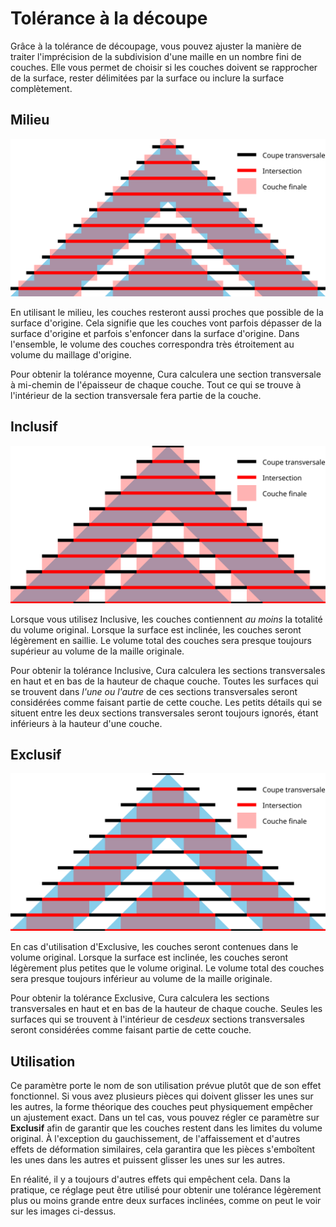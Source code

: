 Tolérance à la découpe
====
Grâce à la tolérance de découpage, vous pouvez ajuster la manière de traiter l'imprécision de la subdivision d'une maille en un nombre fini de couches. Elle vous permet de choisir si les couches doivent se rapprocher de la surface, rester délimitées par la surface ou inclure la surface complètement.

Milieu
----
![Milieu](../images/slicing_tolerance_middle_fr.svg)

En utilisant le milieu, les couches resteront aussi proches que possible de la surface d'origine. Cela signifie que les couches vont parfois dépasser de la surface d'origine et parfois s'enfoncer dans la surface d'origine. Dans l'ensemble, le volume des couches correspondra très étroitement au volume du maillage d'origine.

Pour obtenir la tolérance moyenne, Cura calculera une section transversale à mi-chemin de l'épaisseur de chaque couche. Tout ce qui se trouve à l'intérieur de la section transversale fera partie de la couche.

Inclusif
----
![Inclusif](../images/slicing_tolerance_inclusive_fr.svg)

Lorsque vous utilisez Inclusive, les couches contiennent *au moins* la totalité du volume original. Lorsque la surface est inclinée, les couches seront légèrement en saillie. Le volume total des couches sera presque toujours supérieur au volume de la maille originale.

Pour obtenir la tolérance Inclusive, Cura calculera les sections transversales en haut et en bas de la hauteur de chaque couche. Toutes les surfaces qui se trouvent dans *l'une ou l'autre* de ces sections transversales seront considérées comme faisant partie de cette couche. Les petits détails qui se situent entre les deux sections transversales seront toujours ignorés, étant inférieurs à la hauteur d'une couche.

Exclusif
----
![Exclusif](../images/slicing_tolerance_exclusive_fr.svg)

En cas d'utilisation d'Exclusive, les couches seront contenues dans le volume original. Lorsque la surface est inclinée, les couches seront légèrement plus petites que le volume original. Le volume total des couches sera presque toujours inférieur au volume de la maille originale.

Pour obtenir la tolérance Exclusive, Cura calculera les sections transversales en haut et en bas de la hauteur de chaque couche. Seules les surfaces qui se trouvent à l'intérieur de ces*deux* sections transversales seront considérées comme faisant partie de cette couche.

Utilisation
-----
Ce paramètre porte le nom de son utilisation prévue plutôt que de son effet fonctionnel. Si vous avez plusieurs pièces qui doivent glisser les unes sur les autres, la forme théorique des couches peut physiquement empêcher un ajustement exact. Dans un tel cas, vous pouvez régler ce paramètre sur **Exclusif** afin de garantir que les couches restent dans les limites du volume original. À l'exception du gauchissement, de l'affaissement et d'autres effets de déformation similaires, cela garantira que les pièces s'emboîtent les unes dans les autres et puissent glisser les unes sur les autres.

En réalité, il y a toujours d'autres effets qui empêchent cela. Dans la pratique, ce réglage peut être utilisé pour obtenir une tolérance légèrement plus ou moins grande entre deux surfaces inclinées, comme on peut le voir sur les images ci-dessus.
